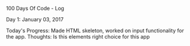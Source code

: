 100 Days Of Code - Log

Day 1: January 03, 2017

Today's Progress: Made HTML skeleton, worked on input functionality for the app.
Thoughts: Is this elements right choice for this app 
